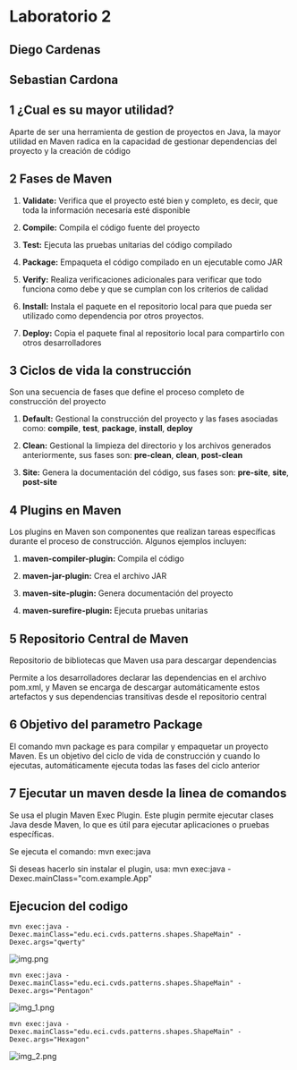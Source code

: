 # Laboratorio 2

## Diego Cardenas

## Sebastian Cardona

## 1 ¿Cual es su mayor utilidad?

Aparte de ser una herramienta de gestion de proyectos en Java, la mayor utilidad en Maven radica en la capacidad de gestionar dependencias del proyecto y la creación de código

## 2 Fases de Maven

1. <strong>Validate:</strong> Verifica que el proyecto esté bien y completo, es decir, que toda la información necesaria esté disponible

2. <strong>Compile:</strong> Compila el código fuente del proyecto

3. <strong>Test:</strong> Ejecuta las pruebas unitarias del código compilado

4. <strong>Package:</strong> Empaqueta el código compilado en un ejecutable como JAR

5. <strong>Verify:</strong> Realiza verificaciones adicionales para verificar que todo funciona como debe y que se cumplan con los criterios de calidad

6. <strong>Install:</strong> Instala el paquete en el repositorio local para que pueda ser utilizado como dependencia por otros proyectos.

7. <strong>Deploy:</strong> Copia el paquete final al repositorio local para compartirlo con otros desarrolladores

## 3 Ciclos de vida la construcción

Son una secuencia de fases que define el proceso completo de construcción del proyecto

1. <strong>Default:</strong> Gestional la construcción del proyecto y las fases asociadas como: <strong>compile</strong>, <strong>test</strong>, <strong>package</strong>, <strong>install</strong>, <strong>deploy</strong>

2. <strong>Clean:</strong> Gestional la limpieza del directorio y los archivos generados anteriormente, sus fases son: <strong>pre-clean</strong>, <strong>clean</strong>, <strong>post-clean</strong>

3. <strong>Site:</strong> Genera la documentación del código, sus fases son: <strong>pre-site</strong>, <strong>site</strong>, <strong>post-site</strong>

## 4 Plugins en Maven

Los plugins en Maven son componentes que realizan tareas específicas durante el proceso de construcción. Algunos ejemplos incluyen:

1. <strong>maven-compiler-plugin:</strong> Compila el código

2. <strong>maven-jar-plugin:</strong> Crea el archivo JAR

3. <strong>maven-site-plugin:</strong> Genera documentación del proyecto

4. <strong>maven-surefire-plugin:</strong> Ejecuta pruebas unitarias

## 5 Repositorio Central de Maven

Repositorio de bibliotecas que Maven usa para descargar dependencias

Permite a los desarrolladores declarar las dependencias en el archivo pom.xml, y Maven se encarga de descargar automáticamente estos artefactos y sus dependencias transitivas desde el repositorio central


## 6 Objetivo del parametro Package

El comando mvn package es para compilar y empaquetar un proyecto Maven.
Es un objetivo del ciclo de vida de construcción y cuando lo ejecutas, automáticamente ejecuta todas las fases del ciclo anterior

## 7 Ejecutar un maven desde la linea de comandos

Se usa el plugin Maven Exec Plugin. Este plugin permite ejecutar clases Java desde Maven, lo que es útil para ejecutar aplicaciones o pruebas específicas.

Se ejecuta el comando:
mvn exec:java

Si deseas hacerlo sin instalar el plugin, usa:
mvn exec:java -Dexec.mainClass="com.example.App"

## Ejecucion del codigo

```mvn exec:java -Dexec.mainClass="edu.eci.cvds.patterns.shapes.ShapeMain" -Dexec.args="qwerty"```

![img.png](img.png)

```mvn exec:java -Dexec.mainClass="edu.eci.cvds.patterns.shapes.ShapeMain" -Dexec.args="Pentagon"```

![img_1.png](img_1.png)

```mvn exec:java -Dexec.mainClass="edu.eci.cvds.patterns.shapes.ShapeMain" -Dexec.args="Hexagon"```

![img_2.png](img_2.png)
